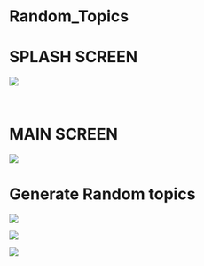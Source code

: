 # Random_Topics






# SPLASH SCREEN

![](https://github.com/chaudharyPrashant5050/Random_Topics/blob/master/Screenshot_2022-02-08-14-23-53-013_com.example.randomtopics.jpg)

</br>

# MAIN SCREEN

![](https://github.com/chaudharyPrashant5050/Random_Topics/blob/master/Screenshot_2022-02-08-14-23-46-208_com.example.randomtopics.jpg)


# Generate Random topics

![](https://github.com/chaudharyPrashant5050/Random_Topics/blob/master/Screenshot_2022-02-25-16-16-27-094_com.example.randomtopics.jpg)



![](https://github.com/chaudharyPrashant5050/Random_Topics/blob/master/Screenshot_2022-02-25-16-17-05-455_com.example.randomtopics.jpg)



![](https://github.com/chaudharyPrashant5050/Random_Topics/blob/master/Screenshot_2022-02-25-16-16-31-605_com.example.randomtopics.jpg)
